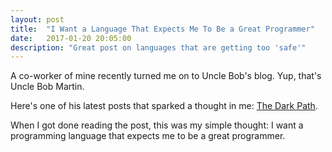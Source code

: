 ```yaml
---
layout: post
title:  "I Want a Language That Expects Me To Be a Great Programmer"
date:   2017-01-20 20:05:00
description: "Great post on languages that are getting too 'safe'"
---
```


A co-worker of mine recently turned me on to Uncle Bob's blog.  Yup, that's Uncle Bob Martin.

Here's one of his latest posts that sparked a thought in me: [The Dark Path](http://blog.cleancoder.com/uncle-bob/2017/01/11/TheDarkPath.html).

When I got done reading the post, this was my simple thought: I want a programming language
that expects me to be a great programmer.